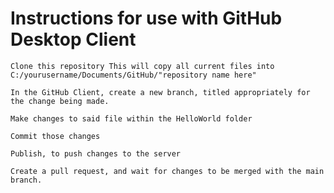 # Instructions for use with GitHub Desktop Client

    Clone this repository This will copy all current files into C:/yourusername/Documents/GitHub/"repository name here"

    In the GitHub Client, create a new branch, titled appropriately for the change being made.

    Make changes to said file within the HelloWorld folder

    Commit those changes

    Publish, to push changes to the server

    Create a pull request, and wait for changes to be merged with the main branch.
